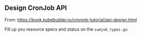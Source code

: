 ## Design CronJob API

From: https://book.kubebuilder.io/cronjob-tutorial/api-design.html

Fill up you resource specs and status on the `sumjob_types.go`:

<script src="https://gist.github.com/dciangot/1f7199212079e90ca607e4bd81c27e50.js"></script>
